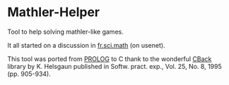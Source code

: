 # Mathler-Helper
Tool to help solving mathler-like games.

It all started on a discussion in [fr.sci.math](http://news2web.pasdenom.info/article.php?id=28764&group=fr.sci.maths) (on usenet).

This tool was ported from [PROLOG](https://pastebin.com/YV7xRsdg) to C thank to the wonderful [CBack](http://webhotel4.ruc.dk/~keld/research/CBACK/) library by K. Helsgaun published in Softw. pract. exp., Vol. 25, No. 8, 1995 (pp. 905-934).
